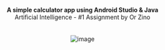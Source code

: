 <p align="center">
  <strong>A simple calculator app using Android Studio & Java
</strong><br>
Artificial Intelligence - #1 Assignment by Or Zino
<br><br><br>

 <img src="https://github.com/user-attachments/assets/c5f08d12-f233-4839-9f30-597127d3ea7b" alt="image" /> 
  
</p>
